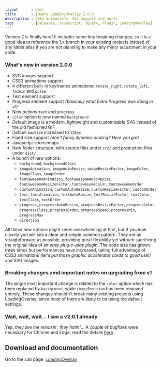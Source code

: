```yaml
---
layout      : post
title       : jQuery LoadingOverlay 2.0.0
description : CSS3 animations, SVG support and more!
tags        : [Releases, Javascript, jQuery, Plugin, LoadingOverlay]
---
```



Version 2 is finally here! It includes some tiny breaking changes, so it is a good idea to reference the 1.x branch in your existing projects instead of any *latest* alias if you are not planning to make any minor adjustment in your code.


### What's new in version 2.0.0
- SVG images support
- CSS3 animations support
- 4 different built-in keyframes animations: `rotate_right`, `rotate_left`, `fadein` and `pulse`
- Text element support
- Progress element support *(basically what Extra Progress was doing in v1)*
- New *actions* `text` and `progress`
- `color` option is now named `background`
- Default image is a modern, lightweight and customizable SVG instead of the old fashioned GIF
- Default `maxSize` increased to `120px`
- Fixed size support *(don't fancy dynamic scaling? Here you go!)*
- Javascript sourcemaps
- New folder structure, with source files under `src/` and production files under `dist/`
- A bunch of new options:
  * `background`, `backgroundClass`
  * `imageAnimation`, `imageAutoResize`, `imageResizeFactor`, `imageColor`, `imageClass`, `imageOrder`
  * `fontawesomeAnimation`, `fontawesomeAutoResize`, `fontawesomeResizeFactor`, `fontawesomeColor`, `fontawesomeOrder`
  * `customAnimation`, `customAutoResize`, `customResizeFactor`, `customOrder`
  * `text`, `textAnimation`, `textAutoResize`, `textResizeFactor`, `textColor`, `textClass`, `textOrder`
  * `progress`, `progressAutoResize`, `progressResizeFactor`, `progressColor`, `progressClass`, `progressOrder`, `progressSpeed`, `progressMin`, `progressMax`
  * `direction`

All these new options might seem overwhelming at first, but if you look closely you will see a clear and simple common pattern. They are as straightforward as possible, providing great flexibility yet witouth sacrificing the original idea of an *easy plug-n-play plugin*.
The code size has grown three times but performances have increased, taking full advantage of CSS3 animations *(let's put those graphic accelerator cards to good use!)* and SVG images.


### Breaking changes amd important notes on upgrading from v1
The single most important change is related to the `color` option which has been replaced by `background`, while `imagePosition` has been removed entirely.
These changes shouldn't break many existing projects using LoadingOverlay, since most of them are likely to be using the default settings. 


### Wait, wait, wait... I see a v2.0.1 already
Yep, *they see me releasin', they hatin'*... A couple of bugfixes were necessary for Chrome and Edge, read the details [here](/posts/jquery-loading-overlay-2.0.1/).


## Download and documentation

Go to the Lab page: [LoadingOverlay](/labs/jquery-loading-overlay/)

